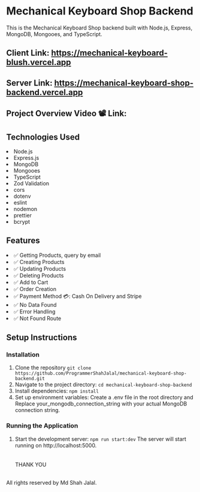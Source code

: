 # Mechanical Keyboard Shop Backend

This is the Mechanical Keyboard Shop backend built with Node.js, Express, MongoDB, Mongooes, and TypeScript.

## Client Link: https://mechanical-keyboard-blush.vercel.app

## Server Link: https://mechanical-keyboard-shop-backend.vercel.app

## Project Overview Video 📽️ Link:

## Technologies Used

<li>Node.js</li>
<li>Express.js</li>
<li>MongoDB</li>
<li>Mongooes</li>
<li>TypeScript</li>
<li>Zod Validation</li>
<li>cors</li>
<li>dotenv</li>
<li>eslint</li>
<li>nodemon</li>
<li>prettier</li>
<li>bcrypt</li>

## Features

<li>✅ Getting Products, query by email </li>
<li>✅ Creating Products</li>
<li>✅ Updating Products</li>
<li>✅ Deleting Products</li>
<li>✅ Add to Cart</li>
<li>✅ Order Creation</li>
<li>✅ Payment Method 💳: Cash On Delivery and Stripe</li>
<li>✅ No Data Found</li>
<li>✅ Error Handling</li>
<li>✅ Not Found Route</li>

## Setup Instructions

### Installation

1. Clone the repository
   `git clone https://github.com/ProgrammerShahJalal/mechanical-keyboard-shop-backend.git`
2. Navigate to the project directory:
   `cd mechanical-keyboard-shop-backend`
3. Install dependencies:
   `npm install`
4. Set up environment variables:
   Create a .env file in the root directory and Replace your_mongodb_connection_string with your actual MongoDB connection string.

### Running the Application

1. Start the development server:
   `npm run start:dev`
   The server will start running on http://localhost:5000.
   <br>
   <br>
   <br>
   THANK YOU
   <br>
   <br>

All rights reserved by Md Shah Jalal.
